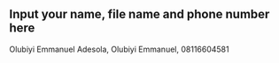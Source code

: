 ## Input your name, file name and phone number here
Olubiyi Emmanuel Adesola, Olubiyi Emmanuel, 08116604581